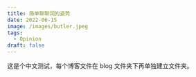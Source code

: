 ```yaml
---
title: 简单聊聊润的姿势
date: 2022-06-15
image: /images/butler.jpeg
tags:
  - Opinion
draft: false
---
```


这是个中文测试，每个博客文件在 blog 文件夹下再单独建立文件夹。
